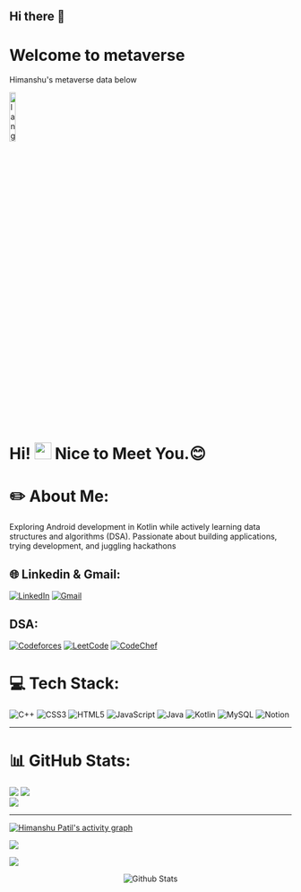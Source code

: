 ## Hi there 👋
# Welcome to metaverse
Himanshu's metaverse data below
<p align="left"><img width=15%" src="https://github.com/alansmathew/alansmathew/raw/master/lang.gif" alt="lang image here" /></p>

# Hi! <img src="https://media.giphy.com/media/hvRJCLFzcasrR4ia7z/giphy.gif" width="30px"> Nice to Meet You.:blush:
# ✏️ About Me:
Exploring Android development in Kotlin while actively learning data structures and algorithms (DSA). Passionate about building applications, trying development, and juggling hackathons
## 🌐 Linkedin & Gmail:
[![LinkedIn](https://img.shields.io/badge/LinkedIn-%230077B5.svg?logo=linkedin&logoColor=white)](https://www.linkedin.com/in/himanshu-patil-38b237235/)
[![Gmail](https://img.shields.io/badge/Gmail-D14836?logo=gmail&logoColor=white)](mailto:himanshupatil1320@gmail.com)

## DSA:

[![Codeforces](https://img.shields.io/badge/Codeforces-%234CC61E.svg?logo=Codeforces&logoColor=white)](https:)
[![LeetCode](https://img.shields.io/badge/LeetCode-%23FFA116.svg?logo=LeetCode&logoColor=white)](https:)
[![CodeChef](https://img.shields.io/badge/CodeChef-%23A52A2A.svg?logo=CodeChef&logoColor=white)](https:)

# 💻 Tech Stack:

![C++](https://img.shields.io/badge/c++-%2300599C.svg?style=for-the-badge&logo=c%2B%2B&logoColor=white) ![CSS3](https://img.shields.io/badge/css3-%231572B6.svg?style=for-the-badge&logo=css3&logoColor=white) ![HTML5](https://img.shields.io/badge/html5-%23E34F26.svg?style=for-the-badge&logo=html5&logoColor=white) ![JavaScript](https://img.shields.io/badge/javascript-%23323330.svg?style=for-the-badge&logo=javascript&logoColor=%23F7DF1E) ![Java](https://img.shields.io/badge/java-%23ED8B00.svg?style=for-the-badge&logo=openjdk&logoColor=white) ![Kotlin](https://img.shields.io/badge/Kotlin-%230095D5.svg?style=for-the-badge&logo=kotlin&logoColor=white)  ![MySQL](https://img.shields.io/badge/mysql-4479A1.svg?style=for-the-badge&logo=mysql&logoColor=white) ![Notion](https://img.shields.io/badge/Notion-%23000000.svg?style=for-the-badge&logo=notion&logoColor=white)  
 
-----
# 📊 GitHub Stats:
![](https://github-readme-stats.vercel.app/api/top-langs/username=hpinmetaverse&theme=dark&hide_border=false&include_all_commits=true&count_private=true&layout=compact)
![](https://nirzak-streak-stats.vercel.app/?user=hpinmetaverse&theme=dark&hide_border=false)<br/>
![](https://github-readme-stats.vercel.app/api/top-langs/?username=hpinmetaverse&theme=dark&hide_border=false&include_all_commits=true&count_private=true&layout=compact)

-----


[![Himanshu Patil's activity graph](https://github-readme-activity-graph.vercel.app/graph?username=hpinmetaverse&bg_color=000000&color=ffffff&line=e51fff&point=ffffff&area=true&hide_border=true)](https://github.com/ashutosh00710/github-readme-activity-graph)

[![](https://visitcount.itsvg.in/api?id=hpinmetaverse&icon=0&color=0)](https://visitcount.itsvg.in)

![](https://komarev.com/ghpvc/?username=hpinmetaverse)

<p align="center">
  <img src="https://raw.githubusercontent.com/mayhemantt/mayhemantt/Update/svg/Bottom.svg" alt="Github Stats" />
</p>
